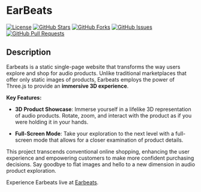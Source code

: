 # EarBeats

[![License](https://img.shields.io/badge/license-MIT-blue.svg)](LICENSE)
[![GitHub Stars](https://img.shields.io/github/stars/your-username/your-repository)](https://github.com/your-username/your-repository/stargazers)
[![GitHub Forks](https://img.shields.io/github/forks/your-username/your-repository)](https://github.com/your-username/your-repository/network/members)
[![GitHub Issues](https://img.shields.io/github/issues/your-username/your-repository)](https://github.com/your-username/your-repository/issues)
[![GitHub Pull Requests](https://img.shields.io/github/issues-pr/your-username/your-repository)](https://github.com/your-username/your-repository/pulls)

## Description

Earbeats is a static single-page website that transforms the way users explore and shop for audio products. Unlike traditional marketplaces that offer only static images of products, Earbeats employs the power of Three.js to provide an **immersive 3D experience**.

**Key Features:**

- **3D Product Showcase**: Immerse yourself in a lifelike 3D representation of audio products. Rotate, zoom, and interact with the product as if you were holding it in your hands.

- **Full-Screen Mode**: Take your exploration to the next level with a full-screen mode that allows for a closer examination of product details.

This project transcends conventional online shopping, enhancing the user experience and empowering customers to make more confident purchasing decisions. Say goodbye to flat images and hello to a new dimension in audio product exploration.

Experience Earbeats live at [Earbeats](https://master--lively-starlight-7fd8c8.netlify.app/).
